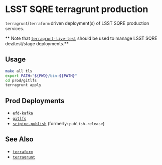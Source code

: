 LSST SQRE terragrunt production
===

`terragrunt`/`terraform` driven deployment(s) of LSST SQRE production services.

** Note that
[`terragrunt-live-test`](https://github.com/lsst-sqre/terragrunt-live-test)
should be used to manage LSST SQRE dev/test/stage deployments.**

Usage
---

```bash
make all tls
export PATH="${PWD}/bin:${PATH}"
cd prod/gitlfs
terragrunt apply
```

Prod Deployments
---

- [`efd-kafka`](prod/efd-kafka)
- [`gitlfs`](prod/gitlfs)
- [`scipipe-publish`](prod/scipipe-publish) (formerly: `publish-release`)


See Also
---

* [`terraform`](https://www.terraform.io/)
* [`terragrunt`](https://github.com/gruntwork-io/terragrunt)
